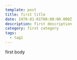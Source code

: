 ```yaml
---
template: post
title: first title
date: 1970-01-01T00:00:00.000Z
description: first description
category: first category
tags:
  - tag1
---
```

first body
